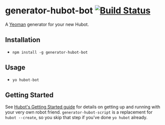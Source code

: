 # generator-hubot-bot [![Build Status](https://secure.travis-ci.org/patcon/generator-hubot-bot.png?branch=master)](https://travis-ci.org/patcon/generator-hubot-bot)

A [Yeoman](http://yeoman.io) generator for your new Hubot.


## Installation
- `npm install -g generator-hubot-bot`

## Usage
- `yo hubot-bot`

## Getting Started

See [Hubot's Getting Started
guide](https://github.com/github/hubot/blob/master/docs/README.md) for
details on getting up and running with your very own robot friend.
`generator-hubot-script` is a replacement for `hubot --create`,
so you skip that step if you've done `yo hubot` already.
